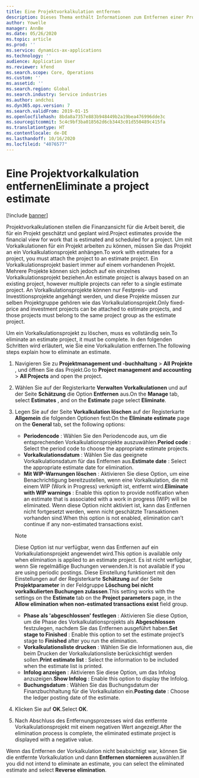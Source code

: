 ```yaml
---
title: Eine Projektvorkalkulation entfernen
description: Dieses Thema enthält Informationen zum Entfernen einer Projektkalkulation nach deren Abschluss.
author: Yowelle
manager: AnnBe
ms.date: 05/26/2020
ms.topic: article
ms.prod: ''
ms.service: dynamics-ax-applications
ms.technology: ''
audience: Application User
ms.reviewer: kfend
ms.search.scope: Core, Operations
ms.custom: ''
ms.assetid: ''
ms.search.region: Global
ms.search.industry: Service industries
ms.author: andchoi
ms.dyn365.ops.version: 7
ms.search.validFrom: 2019-01-15
ms.openlocfilehash: 8bda8a7357e883b948449b2a19bea476996dde3c
ms.sourcegitcommit: 5c4c9bf3ba018562d6cb3443c01d550489c415fa
ms.translationtype: HT
ms.contentlocale: de-DE
ms.lasthandoff: 10/16/2020
ms.locfileid: "4076577"
---
```

# <a name="eliminate-a-project-estimate"></a><span data-ttu-id="99945-103">Eine Projektvorkalkulation entfernen</span><span class="sxs-lookup"><span data-stu-id="99945-103">Eliminate a project estimate</span></span>

[!include [banner](../includes/banner.md)]

<span data-ttu-id="99945-104">Projektvorkalkulationen stellen die Finanzansicht für die Arbeit bereit, die für ein Projekt geschätzt und geplant wird.</span><span class="sxs-lookup"><span data-stu-id="99945-104">Project estimates provide the financial view for work that is estimated and scheduled for a project.</span></span> <span data-ttu-id="99945-105">Um mit Vorkalkulationen für ein Projekt arbeiten zu können, müssen Sie das Projekt an ein Vorkalkulationsprojekt anhängen.</span><span class="sxs-lookup"><span data-stu-id="99945-105">To work with estimates for a project, you must attach the project to an estimate project.</span></span> <span data-ttu-id="99945-106">Ein Vorkalkulationsprojekt basiert immer auf einem vorhandenen Projekt. Mehrere Projekte können sich jedoch auf ein einzelnes Vorkalkulationsprojekt beziehen.</span><span class="sxs-lookup"><span data-stu-id="99945-106">An estimate project is always based on an existing project, however multiple projects can refer to a single estimate project.</span></span> <span data-ttu-id="99945-107">An Vorkalkulationsprojekte können nur Festpreis- und Investitionsprojekte angehängt werden, und diese Projekte müssen zur selben Projektgruppe gehören wie das Vorkalkulationsprojekt.</span><span class="sxs-lookup"><span data-stu-id="99945-107">Only fixed-price and investment projects can be attached to estimate projects, and those projects must belong to the same project group as the estimate project.</span></span>

<span data-ttu-id="99945-108">Um ein Vorkalkulationsprojekt zu löschen, muss es vollständig sein.</span><span class="sxs-lookup"><span data-stu-id="99945-108">To eliminate an estimate project, it must be complete.</span></span> <span data-ttu-id="99945-109">In den folgenden Schritten wird erläutert, wie Sie eine Vorkalkulation entfernen.</span><span class="sxs-lookup"><span data-stu-id="99945-109">The following steps explain how to eliminate an estimate.</span></span>

1. <span data-ttu-id="99945-110">Navigieren Sie zu **Projektmanagement und -buchhaltung** > **All Projekte** , und öffnen Sie das Projekt.</span><span class="sxs-lookup"><span data-stu-id="99945-110">Go to **Project management and accounting** > **All Projects** and open the project.</span></span> 
2. <span data-ttu-id="99945-111">Wählen Sie auf der Registerkarte **Verwalten** **Vorkalkulationen** und auf der Seite **Schätzung** die Option **Entfernen** aus.</span><span class="sxs-lookup"><span data-stu-id="99945-111">On the **Manage** tab, select **Estimates** , and on the **Estimate** page select **Eliminate**.</span></span>
3. <span data-ttu-id="99945-112">Legen Sie auf der Seite **Vorkalkulation löschen** auf der Registerkarte **Allgemein** die folgenden Optionen fest:</span><span class="sxs-lookup"><span data-stu-id="99945-112">On the **Eliminate estimate** page on the **General** tab, set the following options:</span></span>

   - <span data-ttu-id="99945-113">**Periodencode** : Wählen Sie den Periodencode aus, um die entsprechenden Vorkalkulationsprojekte auszuwählen.</span><span class="sxs-lookup"><span data-stu-id="99945-113">**Period code** : Select the period code to choose the appropriate estimate projects.</span></span> 
   - <span data-ttu-id="99945-114">**Vorkalkulationsdatum** : Wählen Sie das geeignete Vorkalkulationsdatum für das Entfernen aus.</span><span class="sxs-lookup"><span data-stu-id="99945-114">**Estimate date** : Select the appropriate estimate date for elimination.</span></span>
   - <span data-ttu-id="99945-115">**Mit WIP-Warnungen löschen** : Aktivieren Sie diese Option, um eine Benachrichtigung bereitzustellen, wenn eine Vorkalkulation, die mit einem WIP (Work in Progress) verknüpft ist, entfernt wird.</span><span class="sxs-lookup"><span data-stu-id="99945-115">**Eliminate with WIP warnings** : Enable this option to provide notification when an estimate that is associated with a work in progress (WIP) will be eliminated.</span></span> <span data-ttu-id="99945-116">Wenn diese Option nicht aktiviert ist, kann das Entfernen nicht fortgesetzt werden, wenn nicht geschätzte Transaktionen vorhanden sind.</span><span class="sxs-lookup"><span data-stu-id="99945-116">When this option is not enabled, elimination can’t continue if any non-estimated transactions exist.</span></span> 
   > [!NOTE]
   > <span data-ttu-id="99945-117">Diese Option ist nur verfügbar, wenn das Entfernen auf ein Vorkalkulationsprojekt angewendet wird.</span><span class="sxs-lookup"><span data-stu-id="99945-117">This option is available only when elimination is applied to an estimate project.</span></span> <span data-ttu-id="99945-118">Es ist nicht verfügbar, wenn Sie regelmäßige Buchungen verwenden.</span><span class="sxs-lookup"><span data-stu-id="99945-118">It is not available if you are using periodic postings.</span></span> <span data-ttu-id="99945-119">Diese Einstellung funktioniert mit den Einstellungen auf der Registerkarte **Schätzung** auf der Seite **Projektparameter** in der Feldgruppe **Löschung bei nicht vorkalkulierten Buchungen zulassen**.</span><span class="sxs-lookup"><span data-stu-id="99945-119">This setting works with the settings on the **Estimate** tab on the **Project parameters** page, in the **Allow elimination when non-estimated transactions exist** field group.</span></span>
   - <span data-ttu-id="99945-120">**Phase als 'abgeschlossen' festlegen** : Aktivieren Sie diese Option, um die Phase des Vorkalkulationsprojekts als **Abgeschlossen** festzulegen, nachdem Sie das Entfernen ausgeführt haben.</span><span class="sxs-lookup"><span data-stu-id="99945-120">**Set stage to Finished** : Enable this option to set the estimate project’s stage to **Finished** after you run the elimination.</span></span>
   - <span data-ttu-id="99945-121">**Vorkalkulationsliste drucken** : Wählen Sie die Informationen aus, die beim Drucken der Vorkalkulationsliste berücksichtigt werden sollen.</span><span class="sxs-lookup"><span data-stu-id="99945-121">**Print estimate list** : Select the information to be included when the estimate list is printed.</span></span>
   - <span data-ttu-id="99945-122">**Infolog anzeigen** : Aktivieren Sie diese Option, um das Infolog anzuzeigen.</span><span class="sxs-lookup"><span data-stu-id="99945-122">**Show Infolog** : Enable this option to display the Infolog.</span></span>
   - <span data-ttu-id="99945-123">**Buchungsdatum** : Wählen Sie das Buchungsdatum der Finanzbuchhaltung für die Vorkalkulation ein.</span><span class="sxs-lookup"><span data-stu-id="99945-123">**Posting date** : Choose the ledger posting date of the estimate.</span></span>

4.  <span data-ttu-id="99945-124">Klicken Sie auf **OK**.</span><span class="sxs-lookup"><span data-stu-id="99945-124">Select **OK**.</span></span>
5. <span data-ttu-id="99945-125">Nach Abschluss des Entfernungsprozesses wird das entfernte Vorkalkulationsprojekt mit einem negativen Wert angezeigt.</span><span class="sxs-lookup"><span data-stu-id="99945-125">After the elimination process is complete, the eliminated estimate project is displayed with a negative value.</span></span> 

<span data-ttu-id="99945-126">Wenn das Entfernen der Vorkalkulation nicht beabsichtigt war, können Sie die entfernte Vorkalkulation und dann **Entfernen stornieren** auswählen.</span><span class="sxs-lookup"><span data-stu-id="99945-126">If you did not intend to eliminate an estimate, you can select the eliminated estimate and select **Reverse elimination**.</span></span>   
